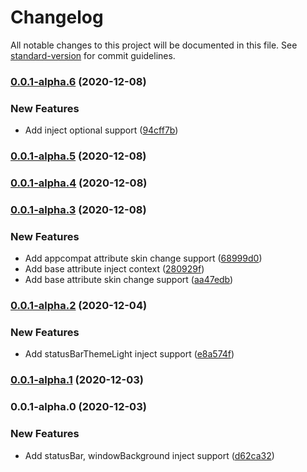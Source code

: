 # Changelog

All notable changes to this project will be documented in this file. See [standard-version](https://github.com/conventional-changelog/standard-version) for commit guidelines.

### [0.0.1-alpha.6](https://github.com/VerstSiu/skinchange-litecompare/0.0.1-alpha.5...0.0.1-alpha.6) (2020-12-08)


### New Features

* Add inject optional support ([94cff7b](https://github.com/VerstSiu/skinchange-litecommit/94cff7b3d1ef7ee707eec5231131dbb25d614218))

### [0.0.1-alpha.5](https://github.com/VerstSiu/skinchange-litecompare/0.0.1-alpha.4...0.0.1-alpha.5) (2020-12-08)

### [0.0.1-alpha.4](https://github.com/VerstSiu/skinchange-litecompare/0.0.1-alpha.3...0.0.1-alpha.4) (2020-12-08)

### [0.0.1-alpha.3](https://github.com/VerstSiu/skinchange-litecompare/0.0.1-alpha.2...0.0.1-alpha.3) (2020-12-08)


### New Features

* Add appcompat attribute skin change support ([68999d0](https://github.com/VerstSiu/skinchange-litecommit/68999d0299ef09c4ae51def7814b95a311e2992d))
* Add base attribute inject context ([280929f](https://github.com/VerstSiu/skinchange-litecommit/280929f1e3425afbbc6e2549547b76d9c5258345))
* Add base attribute skin change support ([aa47edb](https://github.com/VerstSiu/skinchange-litecommit/aa47edb414d92cf0397ff6696c4d8ab6017af55f))

### [0.0.1-alpha.2](https://github.com/VerstSiu/skinchange-litecompare/0.0.1-alpha.1...0.0.1-alpha.2) (2020-12-04)


### New Features

* Add statusBarThemeLight inject support ([e8a574f](https://github.com/VerstSiu/skinchange-litecommit/e8a574fa5a88f9bc46080d44bf8f5fec7160883c))

### [0.0.1-alpha.1](https://github.com/VerstSiu/skinchange-litecompare/0.0.1-alpha.0...0.0.1-alpha.1) (2020-12-03)

### 0.0.1-alpha.0 (2020-12-03)


### New Features

* Add statusBar, windowBackground inject support ([d62ca32](https://github.com/VerstSiu/skinchange-litecommit/d62ca326c45e869a3d00262d7704cf091cc624d7))
